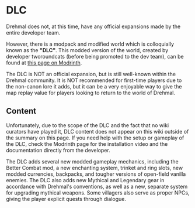 # DLC

Drehmal does not, at this time, have any official expansions made by the entire developer team. 

However, there is a modpack and modified world which is colloquially known as the **"DLC"**. This modded version of the world, created by developer tworoundcats (before being promoted to the dev team), can be found at [this page on Modrinth](https://modrinth.com/modpack/drehmal-apotheosis-2.2-dlc).

The DLC is NOT an official expansion, but is still well-known within the Drehmal community. It is NOT recommended for first-time players due to the non-canon lore it adds, but it can be a very enjoyable way to give the map replay value for players looking to return to the world of Drehmal.

## Content

Unfortunately, due to the scope of the DLC and the fact that no wiki curators have played it, DLC content does not appear on this wiki outside of the summary on this page. If you need help with the setup or gameplay of the DLC, check the Modrinth page for the installation video and the documentation directly from the developer.

The DLC adds several new modded gameplay mechanics, including the Better Combat mod, a new enchanting system, trinket and ring slots, new modded currencies, backpacks, and tougher versions of open-field vanilla enemies. The DLC also adds new Mythical and Legendary gear in accordance with Drehmal's conventions, as well as a new, separate system for upgrading mythical weapons. Some villagers also serve as proper NPCs, giving the player explicit quests through dialogue.
